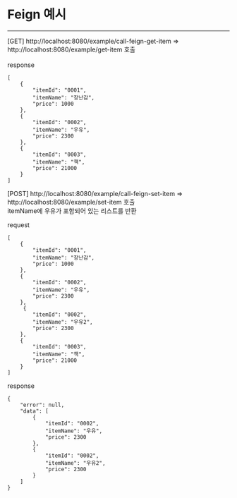 <h1>Feign 예시</h1>
<hr>

[GET]
http://localhost:8080/example/call-feign-get-item
=> http://localhost:8080/example/get-item 호출<BR>
<BR>
response
```
[
    {
        "itemId": "0001",
        "itemName": "장난감",
        "price": 1000
    },
    {
        "itemId": "0002",
        "itemName": "우유",
        "price": 2300
    },
    {
        "itemId": "0003",
        "itemName": "책",
        "price": 21000
    }
]
```

[POST]
http://localhost:8080/example/call-feign-set-item
=> http://localhost:8080/example/set-item 호출<BR>
itemName에 우유가 포함되어 있는 리스트를 반환
<BR>

request
```
[
    {
        "itemId": "0001",
        "itemName": "장난감",
        "price": 1000
    },
    {
        "itemId": "0002",
        "itemName": "우유",
        "price": 2300
    },
     {
        "itemId": "0002",
        "itemName": "우유2",
        "price": 2300
    },
    {
        "itemId": "0003",
        "itemName": "책",
        "price": 21000
    }
]
```


response
```
{
    "error": null,
    "data": [
        {
            "itemId": "0002",
            "itemName": "우유",
            "price": 2300
        },
        {
            "itemId": "0002",
            "itemName": "우유2",
            "price": 2300
        }
    ]
}
```

